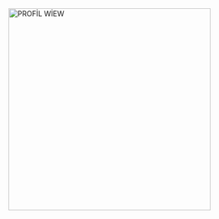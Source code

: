<img src="https://komarev.com/ghpvc/?username=NocTyraINC&color=yellow" alt="PROFİL WİEW" width="400" />
